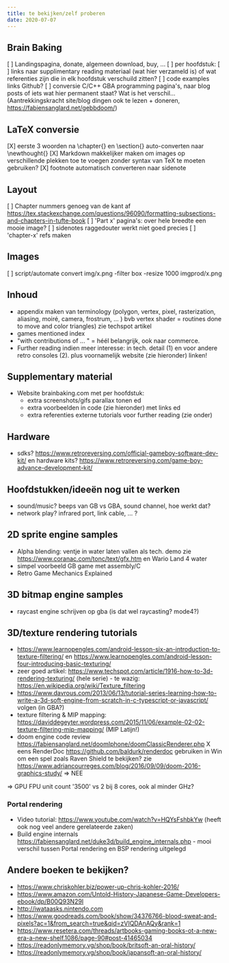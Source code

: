 ```yaml
---
title: te bekijken/zelf proberen
date: 2020-07-07
---
```


## Brain Baking

[ ] Landingspagina, donate, algemeen download, buy, ...
[ ] per hoofdstuk:
    [ ] links naar supplimentary reading materiaal (wat hier verzameld is) of wat referenties zijn die in elk hoofdstuk verschuild zitten?
    [ ] code examples links Github?
[ ] conversie C/C++ GBA programming pagina's, naar blog posts of iets wat hier permanent staat? Wat is het verschil... (Aantrekkingskracht site/blog dingen ook te lezen + doneren, https://fabiensanglard.net/gebbdoom/)

## LaTeX conversie

[X] eerste 3 woorden na \chapter{} en \section{} auto-converten naar \newthought{}
[X] Markdown makkelijker maken om images op verschillende plekken toe te voegen zonder syntax van TeX te moeten gebruiken?
[X] footnote automatisch converteren naar sidenote

## Layout

[ ] Chapter nummers genoeg van de kant af https://tex.stackexchange.com/questions/96090/formatting-subsections-and-chapters-in-tufte-book
[ ] 'Part x' pagina's: over hele breedte een mooie image?
[ ] sidenotes raggedouter werkt niet goed precies
[ ] 'chapter-x' refs maken

## Images

[ ] script/automate convert img/x.png -filter box -resize 1000 imgprod/x.png

## Inhoud

- appendix maken van terminology (polygon, vertex, pixel, rasterization, aliasing, moiré, camera, frostrum, ... ) bvb vertex shader = routines done to move and color triangles) zie techspot artikel
- games mentioned index
- "with contributions of ... " = héél belangrijk, ook naar commerce. 
- Further reading indien meer interesse: in tech. detail (1) en voor andere retro consoles (2). plus voornamelijk website (zie hieronder) linken!

## Supplementary material 

- Website brainbaking.com met per hoofdstuk:
    + extra screenshots/gifs parallax tonen ed
    + extra voorbeelden in code (zie hieronder) met links ed
    + extra referenties externe tutorials voor further reading (zie onder)

## Hardware 

- sdks? https://www.retroreversing.com/official-gameboy-software-dev-kit/ en hardware kits? https://www.retroreversing.com/game-boy-advance-development-kit/

## Hoofdstukken/ideeën nog uit te werken

- sound/music? beeps van GB vs GBA, sound channel, hoe werkt dat?
- network play? infrared port, link cable, ... ?

## 2D sprite engine samples

- Alpha blending: ventje in water laten vallen als tech. demo zie https://www.coranac.com/tonc/text/gfx.htm en Wario Land 4 water
- simpel voorbeeld GB game met assembly/C 
- Retro Game Mechanics Explained

## 3D bitmap engine samples

- raycast engine schrijven op gba (is dat wel raycasting? mode4?)

## 3D/texture rendering tutorials

- https://www.learnopengles.com/android-lesson-six-an-introduction-to-texture-filtering/ en https://www.learnopengles.com/android-lesson-four-introducing-basic-texturing/
- zeer goed artikel: https://www.techspot.com/article/1916-how-to-3d-rendering-texturing/ (hele serie) - te wazig: https://en.wikipedia.org/wiki/Texture_filtering
- https://www.davrous.com/2013/06/13/tutorial-series-learning-how-to-write-a-3d-soft-engine-from-scratch-in-c-typescript-or-javascript/ volgen (in GBA?)
- texture filtering & MIP mapping: https://daviddegeyter.wordpress.com/2015/11/06/example-02-02-texture-filtering-mip-mapping/ (MIP Latijn!)
- doom engine code review https://fabiensanglard.net/doomIphone/doomClassicRenderer.php
X eens RenderDoc https://github.com/baldurk/renderdoc gebruiken in Win om een spel zoals Raven Shield te bekijken? zie https://www.adriancourreges.com/blog/2016/09/09/doom-2016-graphics-study/ => NEE

=> GPU FPU unit count '3500' vs 2 bij 8 cores, ook al minder GHz?

### Portal rendering

- Video tutorial: https://www.youtube.com/watch?v=HQYsFshbkYw (heeft ook nog veel andere gerelateerde zaken)
- Build engine internals https://fabiensanglard.net/duke3d/build_engine_internals.php - mooi verschil tussen Portal rendering en BSP rendering uitgelegd

## Andere boeken te bekijken?

- https://www.chriskohler.biz/power-up-chris-kohler-2016/
- https://www.amazon.com/Untold-History-Japanese-Game-Developers-ebook/dp/B00Q93N29I
- http://iwataasks.nintendo.com
- https://www.goodreads.com/book/show/34376766-blood-sweat-and-pixels?ac=1&from_search=true&qid=zVIQDAnAQy&rank=1
- https://www.resetera.com/threads/artbooks-gaming-books-ot-a-new-era-a-new-shelf.1086/page-90#post-41465034
- https://readonlymemory.vg/shop/book/britsoft-an-oral-history/
- https://readonlymemory.vg/shop/book/japansoft-an-oral-history/